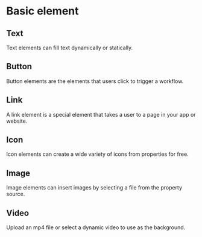 # Basic element## TextText elements can fill text dynamically or statically.## ButtonButton elements are the elements that users click to trigger a workflow.## LinkA link element is a special element that takes a user to a page in your app or website.## IconIcon elements can create a wide variety of icons from properties for free.## ImageImage elements can insert images by selecting a file from the property source.## VideoUpload an mp4 file or select a dynamic video to use as the background.## 